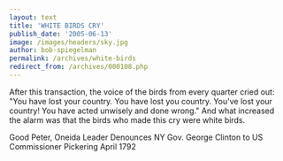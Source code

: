 ```yaml
---
layout: text
title: 'WHITE BIRDS CRY'
publish_date: '2005-06-13'
image: /images/headers/sky.jpg
author: bob-spiegelman
permalink: /archives/white-birds
redirect_from: /archives/000108.php
---
```


After this transaction, the voice of the birds from every quarter cried out:
"You have lost your country. You have lost you country. You've lost your
country! You have acted unwisely and done wrong." And what increased the
alarm was that the birds who made this cry were white birds.

Good Peter, Oneida Leader
Denounces NY Gov. George Clinton
to US Commissioner Pickering
April 1792
